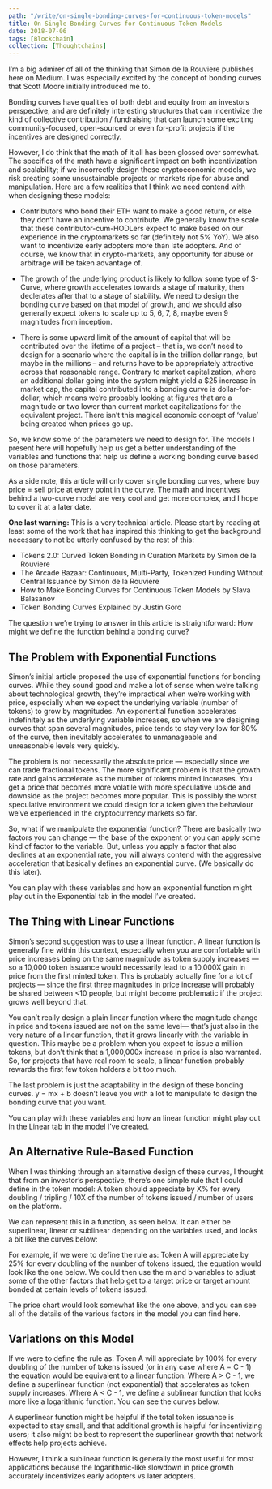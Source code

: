 ```yaml
---
path: "/write/on-single-bonding-curves-for-continuous-token-models"
title: On Single Bonding Curves for Continuous Token Models
date: 2018-07-06
tags: [Blockchain]
collection: [Thoughtchains]
---
```


I’m a big admirer of all of the thinking that Simon de la Rouviere publishes here on Medium. I was especially excited by the concept of bonding curves that Scott Moore initially introduced me to.

Bonding curves have qualities of both debt and equity from an investors perspective, and are definitely interesting structures that can incentivize the kind of collective contribution / fundraising that can launch some exciting community-focused, open-sourced or even for-profit projects if the incentives are designed correctly.

However, I do think that the math of it all has been glossed over somewhat. The specifics of the math have a significant impact on both incentivization and scalability; if we incorrectly design these cryptoeconomic models, we risk creating some unsustainable projects or markets ripe for abuse and manipulation. Here are a few realities that I think we need contend with when designing these models:

* Contributors who bond their ETH want to make a good return, or else they don’t have an incentive to contribute. We generally know the scale that these contributor-cum-HODLers expect to make based on our experience in the cryptomarkets so far (definitely not 5% YoY). We also want to incentivize early adopters more than late adopters. And of course, we know that in crypto-markets, any opportunity for abuse or arbitrage will be taken advantage of.

* The growth of the underlying product is likely to follow some type of S-Curve, where growth accelerates towards a stage of maturity, then declerates after that to a stage of stability. We need to design the bonding curve based on that model of growth, and we should also generally expect tokens to scale up to 5, 6, 7, 8, maybe even 9 magnitudes from inception.

* There is some upward limit of the amount of capital that will be contributed over the lifetime of a project – that is, we don’t need to design for a scenario where the capital is in the trillion dollar range, but maybe in the millions – and returns have to be appropriately attractive across that reasonable range. Contrary to market capitalization, where an additional dollar going into the system might yield a $25 increase in market cap, the capital contributed into a bonding curve is dollar-for-dollar, which means we’re probably looking at figures that are a magnitude or two lower than current market capitalizations for the equivalent project. There isn’t this magical economic concept of ‘value’ being created when prices go up.

So, we know some of the parameters we need to design for. The models I present here will hopefully help us get a better understanding of the variables and functions that help us define a working bonding curve based on those parameters.

As a side note, this article will only cover single bonding curves, where buy price = sell price at every point in the curve. The math and incentives behind a two-curve model are very cool and get more complex, and I hope to cover it at a later date.

**One last warning:** This is a very technical article. Please start by reading at least some of the work that has inspired this thinking to get the background necessary to not be utterly confused by the rest of this:

* Tokens 2.0: Curved Token Bonding in Curation Markets by Simon de la Rouviere
* The Arcade Bazaar: Continuous, Multi-Party, Tokenized Funding Without Central Issuance by Simon de la Rouviere
* How to Make Bonding Curves for Continuous Token Models by Slava Balasanov
* Token Bonding Curves Explained by Justin Goro

The question we’re trying to answer in this article is straightforward: 
How might we define the function behind a bonding curve?

## The Problem with Exponential Functions

Simon’s initial article proposed the use of exponential functions for bonding curves. While they sound good and make a lot of sense when we’re talking about technological growth, they’re impractical when we’re working with price, especially when we expect the underlying variable (number of tokens) to grow by magnitudes. An exponential function accelerates indefinitely as the underlying variable increases, so when we are designing curves that span several magnitudes, price tends to stay very low for 80% of the curve, then inevitably accelerates to unmanageable and unreasonable levels very quickly.

The problem is not necessarily the absolute price — especially since we can trade fractional tokens. The more significant problem is that the growth rate and gains accelerate as the number of tokens minted increases. You get a price that becomes more volatile with more speculative upside and downside as the project becomes more popular. This is possibly the worst speculative environment we could design for a token given the behaviour we’ve experienced in the cryptocurrency markets so far.

So, what if we manipulate the exponential function? There are basically two factors you can change — the base of the exponent or you can apply some kind of factor to the variable. But, unless you apply a factor that also declines at an exponential rate, you will always contend with the aggressive acceleration that basically defines an exponential curve. (We basically do this later).

You can play with these variables and how an exponential function might play out in the Exponential tab in the model I’ve created.

## The Thing with Linear Functions

Simon’s second suggestion was to use a linear function. A linear function is generally fine within this context, especially when you are comfortable with price increases being on the same magnitude as token supply increases — so a 10,000 token issuance would necessarily lead to a 10,000X gain in price from the first minted token. This is probably actually fine for a lot of projects — since the first three magnitudes in price increase will probably be shared between <10 people, but might become problematic if the project grows well beyond that.

You can’t really design a plain linear function where the magnitude change in price and tokens issued are not on the same level— that’s just also in the very nature of a linear function, that it grows linearly with the variable in question. This maybe be a problem when you expect to issue a million tokens, but don’t think that a 1,000,000x increase in price is also warranted. So, for projects that have real room to scale, a linear function probably rewards the first few token holders a bit too much.

The last problem is just the adaptability in the design of these bonding curves. y = mx + b doesn’t leave you with a lot to manipulate to design the bonding curve that you want.

You can play with these variables and how an linear function might play out in the Linear tab in the model I’ve created.

## An Alternative Rule-Based Function

When I was thinking through an alternative design of these curves, I thought that from an investor’s perspective, there’s one simple rule that I could define in the token model: A token should appreciate by X% for every doubling / tripling / 10X of the number of tokens issued / number of users on the platform.

We can represent this in a function, as seen below. It can either be superlinear, linear or sublinear depending on the variables used, and looks a bit like the curves below:

For example, if we were to define the rule as: Token A will appreciate by 25% for every doubling of the number of tokens issued, the equation would look like the one below. We could then use the m and b variables to adjust some of the other factors that help get to a target price or target amount bonded at certain levels of tokens issued.

The price chart would look somewhat like the one above, and you can see all of the details of the various factors in the model you can find here.

## Variations on this Model 

If we were to define the rule as: Token A will appreciate by 100% for every doubling of the number of tokens issued (or in any case where A = C - 1) the equation would be equivalent to a linear function. Where A > C - 1, we define a superlinear function (not exponential) that accelerates as token supply increases. Where A < C - 1, we define a sublinear function that looks more like a logarithmic function. You can see the curves below.

A superlinear function might be helpful if the total token issuance is expected to stay small, and that additional growth is helpful for incentivizing users; it also might be best to represent the superlinear growth that network effects help projects achieve.

However, I think a sublinear function is generally the most useful for most applications because the logarithmic-like slowdown in price growth accurately incentivizes early adopters vs later adopters.